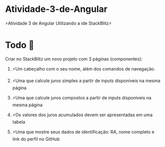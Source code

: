 # Atividade-3-de-Angular
⚡Atividade 3 de Angular Utilizando a ide StackBlitz⚡

# Todo 📝

Criar no StackBlitz um novo projeto com 3 páginas (componentes):

1. ⚡Um cabeçalho com o seu nome, além dos comandos de navegação.

2. ⚡Uma que calcule juros simples a partir de inputs disponíveis na mesma página

3. ⚡Uma que calcule juros compostos a partir de inputs disponíveis na mesma página

4. ⚡Os valores dos juros acumulados devem ser apresentadas em uma tabela

5. ⚡Uma que mostre seus dados de identificação: RA, nome completo e link do perfil no GitHub
